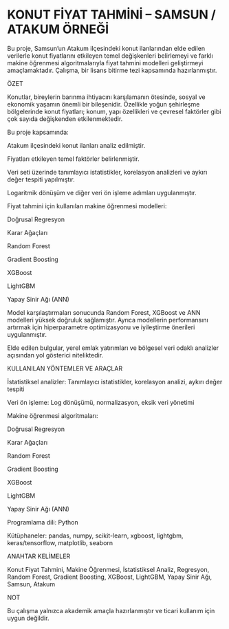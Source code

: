 # KONUT FİYAT TAHMİNİ – SAMSUN / ATAKUM ÖRNEĞİ

Bu proje, Samsun’un Atakum ilçesindeki konut ilanlarından elde edilen verilerle konut fiyatlarını etkileyen temel değişkenleri belirlemeyi ve farklı makine öğrenmesi algoritmalarıyla fiyat tahmini modelleri geliştirmeyi amaçlamaktadır. Çalışma, bir lisans bitirme tezi kapsamında hazırlanmıştır.

ÖZET

Konutlar, bireylerin barınma ihtiyacını karşılamanın ötesinde, sosyal ve ekonomik yaşamın önemli bir bileşenidir. Özellikle yoğun şehirleşme bölgelerinde konut fiyatları; konum, yapı özellikleri ve çevresel faktörler gibi çok sayıda değişkenden etkilenmektedir.

Bu proje kapsamında:

Atakum ilçesindeki konut ilanları analiz edilmiştir.

Fiyatları etkileyen temel faktörler belirlenmiştir.

Veri seti üzerinde tanımlayıcı istatistikler, korelasyon analizleri ve aykırı değer tespiti yapılmıştır.

Logaritmik dönüşüm ve diğer veri ön işleme adımları uygulanmıştır.

Fiyat tahmini için kullanılan makine öğrenmesi modelleri:

Doğrusal Regresyon

Karar Ağaçları

Random Forest

Gradient Boosting

XGBoost

LightGBM

Yapay Sinir Ağı (ANN)

Model karşılaştırmaları sonucunda Random Forest, XGBoost ve ANN modelleri yüksek doğruluk sağlamıştır. Ayrıca modellerin performansını artırmak için hiperparametre optimizasyonu ve iyileştirme önerileri uygulanmıştır.

Elde edilen bulgular, yerel emlak yatırımları ve bölgesel veri odaklı analizler açısından yol gösterici niteliktedir.

KULLANILAN YÖNTEMLER VE ARAÇLAR

İstatistiksel analizler: Tanımlayıcı istatistikler, korelasyon analizi, aykırı değer tespiti

Veri ön işleme: Log dönüşümü, normalizasyon, eksik veri yönetimi

Makine öğrenmesi algoritmaları:

Doğrusal Regresyon

Karar Ağaçları

Random Forest

Gradient Boosting

XGBoost

LightGBM

Yapay Sinir Ağı (ANN)

Programlama dili: Python

Kütüphaneler: pandas, numpy, scikit-learn, xgboost, lightgbm, keras/tensorflow, matplotlib, seaborn

ANAHTAR KELİMELER

Konut Fiyat Tahmini, Makine Öğrenmesi, İstatistiksel Analiz, Regresyon, Random Forest, Gradient Boosting, XGBoost, LightGBM, Yapay Sinir Ağı, Samsun, Atakum

NOT

Bu çalışma yalnızca akademik amaçla hazırlanmıştır ve ticari kullanım için uygun değildir.
